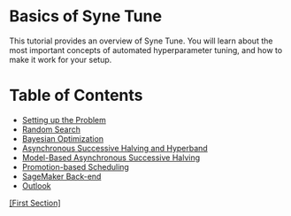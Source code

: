 # Basics of Syne Tune


This tutorial provides an overview of Syne Tune. You will learn about the most
important concepts of automated hyperparameter tuning, and how to make it work
for your setup.


# Table of Contents

* [Setting up the Problem](basics_setup.md)
* [Random Search](basics_randomsearch.md)
* [Bayesian Optimization](basics_bayesopt.md)
* [Asynchronous Successive Halving and Hyperband](basics_asha.md)
* [Model-Based Asynchronous Successive Halving](basics_mobster.md)
* [Promotion-based Scheduling](basics_promotion.md)
* [SageMaker Back-end](basics_backend.md)
* [Outlook](basics_outlook.md)

[[First Section]](basics_setup.md)
